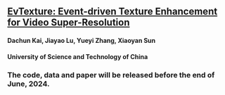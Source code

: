 [EvTexture: Event-driven Texture Enhancement for Video Super-Resolution](https://icml.cc/virtual/2024/poster/34032)
---
#### Dachun Kai, Jiayao Lu, Yueyi Zhang, Xiaoyan Sun
#### University of Science and Technology of China

### The code, data and paper will be released before the end of June, 2024.
